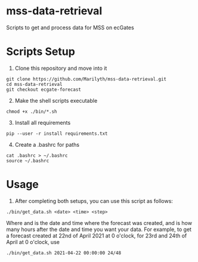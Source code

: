 # mss-data-retrieval
Scripts to get and process data for MSS on ecGates

# Scripts Setup
1. Clone this repository and move into it
```
git clone https://github.com/Marilyth/mss-data-retrieval.git
cd mss-data-retrieval
git checkout ecgate-forecast
```
2. Make the shell scripts executable
```
chmod +x ./bin/*.sh
```
3. Install all requirements
```
pip --user -r install requirements.txt
```
4. Create a .bashrc for paths
```
cat .bashrc > ~/.bashrc
source ~/.bashrc
```

# Usage
1. After completing both setups, you can use this script as follows:
```
./bin/get_data.sh <date> <time> <step>
```
Where <date> and <time> is the date and time where the forecast was created, and <step> is how many hours after the date and time you want your data.
For example, to get a forecast created at 22nd of April 2021 at 0 o'clock, for 23rd and 24th of April at 0 o'clock, use
```
./bin/get_data.sh 2021-04-22 00:00:00 24/48
```
